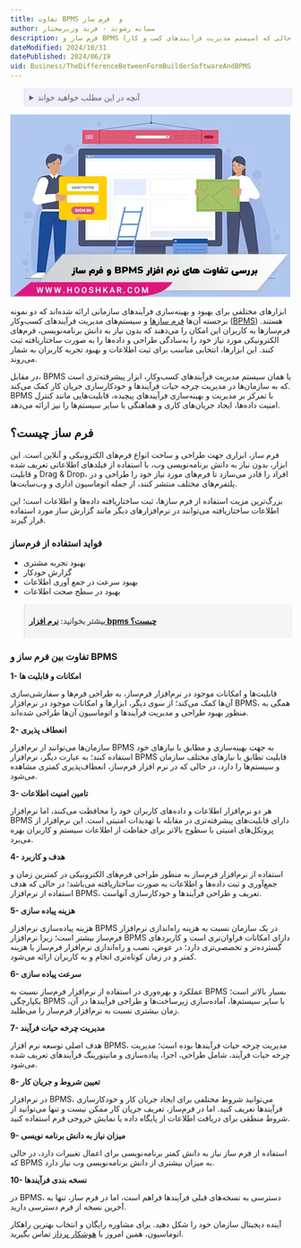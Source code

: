 ```yaml
---
title: تفاوت BPMS و  فرم ساز
author: سمانه رشوند - فربد وزیرمختار
description: فرم ساز و BPMS (سیستم مدیریت فرآیندهای کسب و کار) دو ابزار متفاوت برای مدیریت اطلاعات و فرآیندها هستند. فرم سازها بر ایجاد و مدیریت فرم های الکترونیکی تمرکز دارند، در حالی که BPMS برای مدیریت و بهینه سازی کل فرآیندهای کسب و کار طراحی شده است. BPMS علاوه بر ایجاد فرم، قابلیت اتوماسیون گردش کار، نظارت بر فرآیندها و تحلیل داده ها را نیز ارائه می دهد.
dateModified: 2024/10/31
datePublished: 2024/06/19
uid: Business/TheDifferenceBetweenFormBuilderSoftwareAndBPMS
---
```


<blockquote style="background-color:#eeeefc; padding:0.5rem">

<details>
  <summary>آنچه در این مطلب خواهید خواند</summary>
  <ul>
    <li>فرم ساز چیست؟</li>
    <li>فواید استفاده از فرم‌ساز</li>
    <li>تفاوت بین فرم‌ساز و BPMS</li>
  </ul>
</details>
</blockquote>

![10 تفاوت بین نرم افزار  BPMS و فرم ساز](./Images/BpmsVsFormBuilder.webp)

ابزارهای مختلفی برای بهبود و بهینه‌سازی فرآیندهای سازمانی ارائه شده‌اند که دو نمونه برجسته آن‌ها <a href="https://www.hooshkar.com/Software/Fennec/Module/FormBuilder" target="_blank">فرم سازها</a> و سیستم‌های مدیریت فرآیندهای کسب‌وکار (<a href="https://www.hooshkar.com/Software/Fennec/Module/BPMS" target="_blank">BPMS</a>) هستند. فرم‌سازها به کاربران این امکان را می‌دهند که بدون نیاز به دانش برنامه‌نویسی، فرم‌های الکترونیکی مورد نیاز خود را به‌سادگی طراحی و داده‌ها را به صورت ساختاریافته ثبت کنند. این ابزارها، انتخابی مناسب برای ثبت اطلاعات و بهبود تجربه کاربران به شمار می‌روند.

در مقابل، BPMS یا همان سیستم مدیریت فرآیندهای کسب‌وکار، ابزار پیشرفته‌تری است که به سازمان‌ها در مدیریت چرخه حیات فرآیندها و خودکارسازی جریان کار کمک می‌کند. BPMS با تمرکز بر مدیریت و بهینه‌سازی فرآیندهای پیچیده، قابلیت‌هایی مانند کنترل امنیت داده‌ها، ایجاد جریان‌های کاری و هماهنگی با سایر سیستم‌ها را نیز ارائه می‌دهد.

## فرم ساز چیست؟
فرم ساز، ابزاری جهت طراحی و ساخت انواع فرم‌های الکترونیکی و آنلاین است. این ابزار، بدون نیاز به دانش برنامه‌نویسی وب، با استفاده از فیلدهای اطلاعاتی تعریف شده و قابلیت Drag & Drop، افراد را قادر می‌سازد تا فرم‌های مورد نیاز خود را طراحی و در پلتفرم‌های مختلف منتشر کنند، از جمله اتوماسیون اداری و وب‌سایت‌ها.

بزرگ‌ترین مزیت استفاده از فرم‌ سازها، ثبت ساختاریافته داده‌ها و اطلاعات است؛ این اطلاعات ساختاریافته می‌توانند در نرم‌افزارهای دیگر مانند گزارش ساز مورد استفاده قرار گیرند. 

### فواید استفاده از فرم‌ساز 
-	بهبود تجربه مشتری
-	گزارش خودکار
-	بهبود سرعت در جمع آوری اطلاعات
-	بهبود در سطح صحت اطلاعات


<blockquote style="background-color:#f5f5f5; padding:0.5rem">
<p><strong>بیشتر بخوانید: <a href="https://www.hooshkar.com/Wiki/Business/WhatIsBpms" target="_blank">نرم افزار bpms چیست؟</a></p></strong></blockquote>

### تفاوت بین فرم ساز و BPMS

**1-	امکانات و قابلیت ها**

قابلیت‌ها و امکانات موجود در نرم‌افزار فرم‌ساز، به طراحی فرم‌ها و سفارشی‌سازی آن‌ها کمک می‌کند؛ از سوی دیگر، ابزارها و امکانات موجود در نرم‌افزار BPMS، همگی به منظور بهبود طراحی و مدیریت فرآیندها و اتوماسیون آن‌ها طراحی شده‌اند.

**2-	انعطاف پذیری**

سازمان‌ها می‌توانند از نرم‌افزار BPMS به جهت بهینه‌سازی و مطابق با نیازهای خود استفاده کنند؛ به عبارت دیگر، نرم‌افزار BPMS قابلیت تطابق با نیازهای مختلف سازمان و سیستم‌ها را دارد، در حالی که در نرم افزار فرم‌ساز، انعطاف‌پذیری کمتری مشاهده می‌شود.

**3-	تامین امنیت اطلاعات**

هر دو نرم‌افزار اطلاعات و داده‌های کاربران خود را محافظت می‌کنند، اما نرم‌افزار BPMS دارای قابلیت‌های پیشرفته‌تری در مقابله با تهدیدات امنیتی است. این نرم‌افزار از پروتکل‌های امنیتی با سطوح بالاتر برای حفاظت از اطلاعات سیستم و کاربران بهره می‌برد.

**4-	هدف و کاربرد**

استفاده از نرم‌افزار فرم‌ساز به منظور طراحی فرم‌های الکترونیکی در کمترین زمان و جمع‌آوری و ثبت داده‌ها و اطلاعات به صورت ساختاریافته می‌باشد؛ در حالی که هدف استفاده از نرم‌افزار BPMS، تعریف و طراحی فرآیندها و خودکارسازی آنهاست.

**5-	 هزینه پیاده سازی**

هزینه پیاده‌سازی نرم‌افزار BPMS در یک سازمان نسبت به هزینه راه‌اندازی نرم‌افزار فرم‌ساز بیشتر است؛ زیرا نرم‌افزار BPMS دارای امکانات فراوان‌تری است و کاربردهای گسترده‌تر و تخصصی‌تری دارد؛ در عوض، نصب و راه‌اندازی نرم‌افزار فرم‌ساز با هزینه کمتر و در زمان کوتاه‌تری انجام و به کاربران ارائه می‌شود.

**6-	سرعت پیاده سازی**

عملکرد و بهره‌وری در استفاده از نرم‌افزار فرم‌ساز نسبت به BPMS بسیار بالاتر است؛ یکپارچگی BPMS با سایر سیستم‌ها، آماده‌سازی زیرساخت‌ها و طراحی فرآیندها در آن، زمان بیشتری نسبت به نرم‌افزار فرم‌ساز را می‌طلبد.

**7-	مدیریت چرخه حیات فرآیند**

هدف اصلی توسعه نرم‌ افزار BPMS، مدیریت چرخه حیات فرآیندها بوده است؛ مدیریت چرخه حیات فرآیند، شامل طراحی، اجرا، پیاده‌سازی و مانیتورینگ فرآیندهای تعریف شده می‌شود.

**8-	تعیین شروط و جریان کار**

در نرم‌افزار BPMS، می‌توانید شروط مختلفی برای ایجاد جریان کار و خودکارسازی فرآیندها تعریف کنید. اما در فرم‌ساز، تعریف جریان کار ممکن نیست و تنها می‌توانید از شروط منطقی برای دریافت اطلاعات از پایگاه داده یا نمایش خروجی فرم استفاده کنید.

**9-	میزان نیاز به دانش برنامه نویسی**

استفاده از فرم ساز نیاز به دانش کمتر برنامه‌نویسی برای اعمال تغییرات  دارد، در حالی که  BPMS به میزان بیشتری از دانش برنامه‌نویسی وب نیاز دارد.

**10-	نسخه بندی فرآیندها**

در BPMS، دسترسی به نسخه‌های قبلی فرآیندها فراهم است، اما در فرم ساز، تنها به آخرین نسخه از فرم دسترسی دارید.

آینده دیجیتال سازمان خود را شکل دهید. برای مشاوره رایگان و انتخاب بهترین راهکار اتوماسیون، همین امروز با <a href="https://www.hooshkar.com" target="_blank">هوشکار پرداز</a> تماس بگیرید.